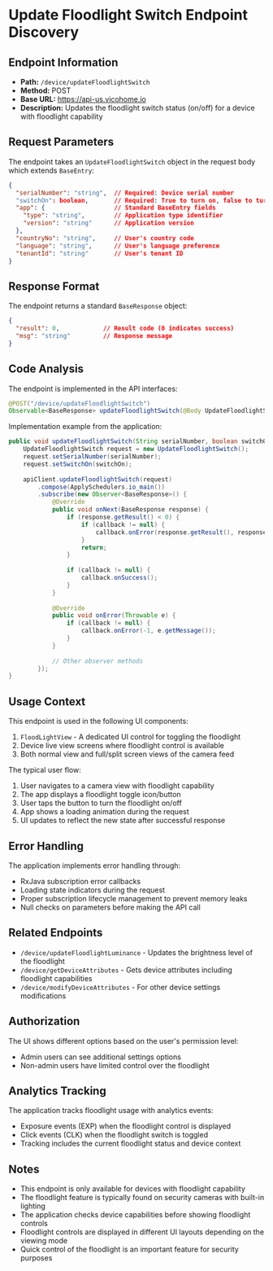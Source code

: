 # Update Floodlight Switch Endpoint Discovery

## Endpoint Information
- **Path:** `/device/updateFloodlightSwitch`
- **Method:** POST
- **Base URL:** https://api-us.vicohome.io
- **Description:** Updates the floodlight switch status (on/off) for a device with floodlight capability

## Request Parameters
The endpoint takes an `UpdateFloodlightSwitch` object in the request body which extends `BaseEntry`:

```json
{
  "serialNumber": "string",  // Required: Device serial number
  "switchOn": boolean,       // Required: True to turn on, false to turn off
  "app": {                   // Standard BaseEntry fields
    "type": "string",        // Application type identifier
    "version": "string"      // Application version
  },
  "countryNo": "string",     // User's country code
  "language": "string",      // User's language preference 
  "tenantId": "string"       // User's tenant ID
}
```

## Response Format
The endpoint returns a standard `BaseResponse` object:

```json
{
  "result": 0,            // Result code (0 indicates success)
  "msg": "string"         // Response message
}
```

## Code Analysis
The endpoint is implemented in the API interfaces:

```java
@POST("/device/updateFloodlightSwitch")
Observable<BaseResponse> updateFloodlightSwitch(@Body UpdateFloodlightSwitch updateFloodlightSwitch);
```

Implementation example from the application:
```java
public void updateFloodlightSwitch(String serialNumber, boolean switchOn, final Callback callback) {
    UpdateFloodlightSwitch request = new UpdateFloodlightSwitch();
    request.setSerialNumber(serialNumber);
    request.setSwitchOn(switchOn);
    
    apiClient.updateFloodlightSwitch(request)
        .compose(ApplySchedulers.io_main())
        .subscribe(new Observer<BaseResponse>() {
            @Override
            public void onNext(BaseResponse response) {
                if (response.getResult() < 0) {
                    if (callback != null) {
                        callback.onError(response.getResult(), response.getMsg());
                    }
                    return;
                }
                
                if (callback != null) {
                    callback.onSuccess();
                }
            }
            
            @Override
            public void onError(Throwable e) {
                if (callback != null) {
                    callback.onError(-1, e.getMessage());
                }
            }
            
            // Other observer methods
        });
}
```

## Usage Context
This endpoint is used in the following UI components:
1. `FloodLightView` - A dedicated UI control for toggling the floodlight
2. Device live view screens where floodlight control is available
3. Both normal view and full/split screen views of the camera feed

The typical user flow:
1. User navigates to a camera view with floodlight capability
2. The app displays a floodlight toggle icon/button
3. User taps the button to turn the floodlight on/off
4. App shows a loading animation during the request
5. UI updates to reflect the new state after successful response

## Error Handling
The application implements error handling through:
- RxJava subscription error callbacks
- Loading state indicators during the request
- Proper subscription lifecycle management to prevent memory leaks
- Null checks on parameters before making the API call

## Related Endpoints
- `/device/updateFloodlightLuminance` - Updates the brightness level of the floodlight
- `/device/getDeviceAttributes` - Gets device attributes including floodlight capabilities
- `/device/modifyDeviceAttributes` - For other device settings modifications

## Authorization
The UI shows different options based on the user's permission level:
- Admin users can see additional settings options
- Non-admin users have limited control over the floodlight

## Analytics Tracking
The application tracks floodlight usage with analytics events:
- Exposure events (EXP) when the floodlight control is displayed
- Click events (CLK) when the floodlight switch is toggled
- Tracking includes the current floodlight status and device context

## Notes
- This endpoint is only available for devices with floodlight capability
- The floodlight feature is typically found on security cameras with built-in lighting
- The application checks device capabilities before showing floodlight controls
- Floodlight controls are displayed in different UI layouts depending on the viewing mode
- Quick control of the floodlight is an important feature for security purposes